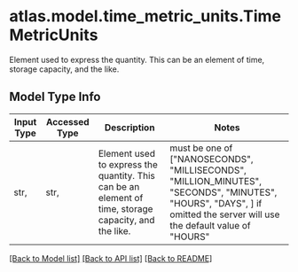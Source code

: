 # atlas.model.time_metric_units.TimeMetricUnits

Element used to express the quantity. This can be an element of time, storage capacity, and the like.

## Model Type Info
Input Type | Accessed Type | Description | Notes
------------ | ------------- | ------------- | -------------
str,  | str,  | Element used to express the quantity. This can be an element of time, storage capacity, and the like. | must be one of ["NANOSECONDS", "MILLISECONDS", "MILLION_MINUTES", "SECONDS", "MINUTES", "HOURS", "DAYS", ] if omitted the server will use the default value of "HOURS"

[[Back to Model list]](../../README.md#documentation-for-models) [[Back to API list]](../../README.md#documentation-for-api-endpoints) [[Back to README]](../../README.md)

